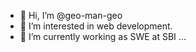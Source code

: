 - 👋 Hi, I’m @geo-man-geo
- 👀 I’m interested in web development. 
- 🌱 I’m currently working as SWE at SBI ...

<!---
geo-man-geo/geo-man-geo is a ✨ special ✨ repository because its `README.md` (this file) appears on your GitHub profile.
You can click the Preview link to take a look at your changes.
--->
